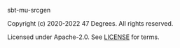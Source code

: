 [comment]: <> (Don't edit this file!)
[comment]: <> (It is automatically updated after every release of https://github.com/47degrees/.github)
[comment]: <> (If you want to suggest a change, please open a PR or issue in that repository)

sbt-mu-srcgen

Copyright (c) 2020-2022 47 Degrees. All rights reserved.

Licensed under Apache-2.0. See [LICENSE](LICENSE.md) for terms.